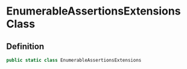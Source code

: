 # EnumerableAssertionsExtensions Class
## Definition

```c#
public static class EnumerableAssertionsExtensions
```


